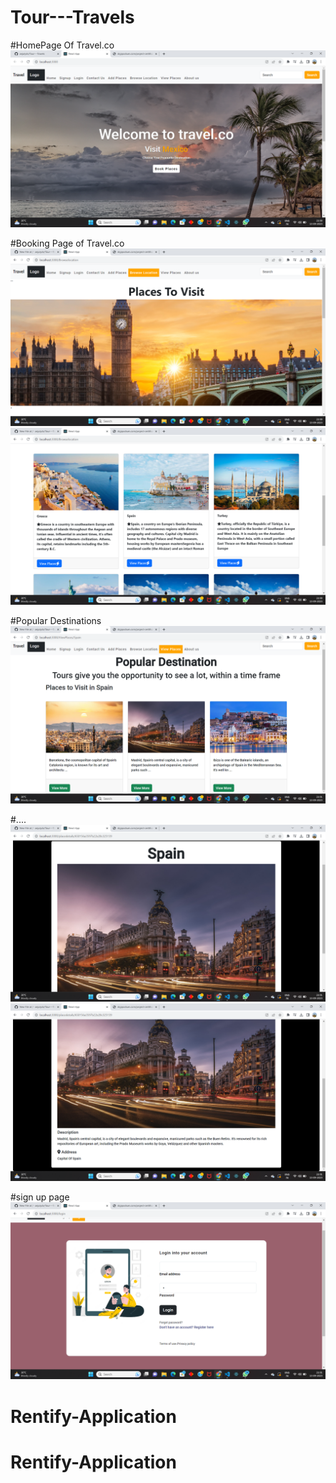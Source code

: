# Tour---Travels
#HomePage Of Travel.co
![alt text](https://github.com/anjulydv/Tour---Travels/blob/master/Screenshots/Screenshot%20(47).png?raw=true)

#Booking Page of Travel.co
![alt text](https://github.com/anjulydv/Tour---Travels/blob/master/Screenshots/Screenshot%20(48).png?raw=true)
![alt text](https://github.com/anjulydv/Tour---Travels/blob/master/Screenshots/Screenshot%20(49).png?raw=true)

#Popular Destinations
![alt text](https://github.com/anjulydv/Tour---Travels/blob/master/Screenshots/Screenshot%20(50).png?raw=true)

#....
![alt text](https://github.com/anjulydv/Tour---Travels/blob/master/Screenshots/Screenshot%20(51).png?raw=true)
![alt text](https://github.com/anjulydv/Tour---Travels/blob/master/Screenshots/Screenshot%20(52).png?raw=true)

#sign up page
![alt text](https://github.com/anjulydv/Tour---Travels/blob/master/Screenshots/Screenshot%20(53).png?raw=true)
# Rentify-Application
# Rentify-Application
